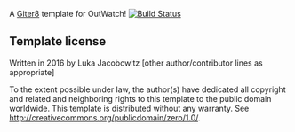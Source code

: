 A [Giter8][g8] template for OutWatch! [![Build Status](https://travis-ci.org/OutWatch/seed.g8.svg?branch=master)](https://travis-ci.org/OutWatch/seed.g8)

Template license
----------------
Written in 2016 by Luka Jacobowitz
[other author/contributor lines as appropriate]

To the extent possible under law, the author(s) have dedicated all copyright and related
and neighboring rights to this template to the public domain worldwide.
This template is distributed without any warranty. See <http://creativecommons.org/publicdomain/zero/1.0/>.

[g8]: http://www.foundweekends.org/giter8/
